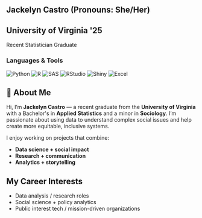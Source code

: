 ## **Jackelyn Castro** (Pronouns: She/Her)  
## **University of Virginia '25**  
Recent Statistician Graduate   

### Languages & Tools

<p>
  <img src="https://img.shields.io/badge/Python-FFD700?style=for-the-badge&logo=python&logoColor=black" alt="Python"/>
  <img src="https://img.shields.io/badge/R-006400?style=for-the-badge&logo=r&logoColor=white" alt="R"/>
  <img src="https://img.shields.io/badge/SAS-8B0000?style=for-the-badge&logo=sas&logoColor=white" alt="SAS"/>
  <img src="https://img.shields.io/badge/RStudio-1E90FF?style=for-the-badge&logo=rstudio&logoColor=white" alt="RStudio"/>
  <img src="https://img.shields.io/badge/Shiny-9932CC?style=for-the-badge&logo=rstudio&logoColor=white" alt="Shiny"/>
  <img src="https://img.shields.io/badge/Excel-228B22?style=for-the-badge&logo=microsoft-excel&logoColor=white" alt="Excel"/>
</p>



## 👋 About Me

Hi, I’m **Jackelyn Castro** — a recent graduate from the **University of Virginia** with a Bachelor's in **Applied Statistics** and a minor in **Sociology**. I’m passionate about using data to understand complex social issues and help create more equitable, inclusive systems.

I enjoy working on projects that combine:
- **Data science + social impact**
- **Research + communication**
- **Analytics + storytelling**

## My Career Interests
- Data analysis / research roles  
- Social science + policy analytics  
- Public interest tech / mission-driven organizations

<!---
jackiecstro/jackiecstro is a ✨ special ✨ repository because its `README.md` (this file) appears on your GitHub profile.
You can click the Preview link to take a look at your changes.
--->
